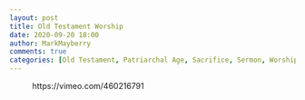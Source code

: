 ```yaml
---
layout: post
title: Old Testament Worship
date: 2020-09-20 18:00
author: MarkMayberry
comments: true
categories: [Old Testament, Patriarchal Age, Sacrifice, Sermon, Worship]
---
```

<!-- wp:core-embed/vimeo {"url":"https://vimeo.com/460216791","type":"video","providerNameSlug":"vimeo","className":"wp-embed-aspect-4-3 wp-has-aspect-ratio"} -->
<figure class="wp-block-embed-vimeo wp-block-embed is-type-video is-provider-vimeo wp-embed-aspect-4-3 wp-has-aspect-ratio"><div class="wp-block-embed__wrapper">
https://vimeo.com/460216791
</div></figure>
<!-- /wp:core-embed/vimeo -->
